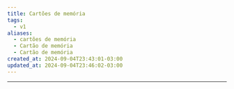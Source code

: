 ```yaml
---
title: Cartões de memória
tags:
  - v1
aliases:
  - cartões de memória
  - Cartão de memória
  - Cartão de memória
created_at: 2024-09-04T23:43:01-03:00
updated_at: 2024-09-04T23:46:02-03:00
---
```



---

